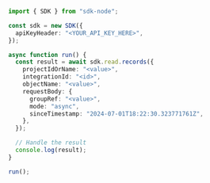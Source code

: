 <!-- Start SDK Example Usage [usage] -->
```typescript
import { SDK } from "sdk-node";

const sdk = new SDK({
  apiKeyHeader: "<YOUR_API_KEY_HERE>",
});

async function run() {
  const result = await sdk.read.records({
    projectIdOrName: "<value>",
    integrationId: "<id>",
    objectName: "<value>",
    requestBody: {
      groupRef: "<value>",
      mode: "async",
      sinceTimestamp: "2024-07-01T18:22:30.323771761Z",
    },
  });

  // Handle the result
  console.log(result);
}

run();

```
<!-- End SDK Example Usage [usage] -->